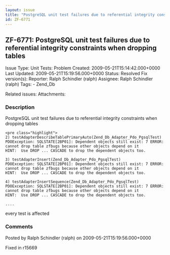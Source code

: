```yaml
---
layout: issue
title: "PostgreSQL unit test failures due to referential integrity constraints when dropping tables"
id: ZF-6771
---
```


ZF-6771: PostgreSQL unit test failures due to referential integrity constraints when dropping tables
----------------------------------------------------------------------------------------------------

 Issue Type: Unit Tests: Problem Created: 2009-05-21T15:14:42.000+0000 Last Updated: 2009-05-21T15:19:56.000+0000 Status: Resolved Fix version(s): 
 Reporter:  Ralph Schindler (ralph)  Assignee:  Ralph Schindler (ralph)  Tags: - Zend\_Db
 
 Related issues: 
 Attachments: 
### Description

PostgreSQL unit test failures due to referential integrity constraints when dropping tables

 
    <pre class="highlight">
    2) testAdapterDescribeTablePrimaryAuto(Zend_Db_Adapter_Pdo_PgsqlTest)
    PDOException: SQLSTATE[2BP01]: Dependent objects still exist: 7 ERROR:  cannot drop table zfbugs because other objects depend on it
    HINT:  Use DROP ... CASCADE to drop the dependent objects too.
    
    3) testAdapterInsert(Zend_Db_Adapter_Pdo_PgsqlTest)
    PDOException: SQLSTATE[2BP01]: Dependent objects still exist: 7 ERROR:  cannot drop table zfbugs because other objects depend on it
    HINT:  Use DROP ... CASCADE to drop the dependent objects too.
    
    4) testAdapterInsertSequence(Zend_Db_Adapter_Pdo_PgsqlTest)
    PDOException: SQLSTATE[2BP01]: Dependent objects still exist: 7 ERROR:  cannot drop table zfbugs because other objects depend on it
    HINT:  Use DROP ... CASCADE to drop the dependent objects too.
    
    ....


every test is affected

 

 

### Comments

Posted by Ralph Schindler (ralph) on 2009-05-21T15:19:56.000+0000

Fixed in r15669

 

 